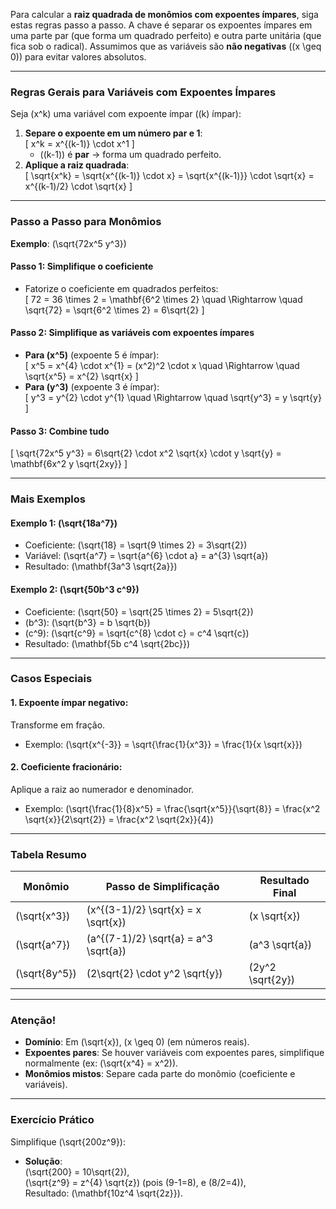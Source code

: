 Para calcular a **raiz quadrada de monômios com expoentes ímpares**, siga estas regras passo a passo. A chave é separar os expoentes ímpares em uma parte par (que forma um quadrado perfeito) e outra parte unitária (que fica sob o radical). Assumimos que as variáveis são **não negativas** (\(x \geq 0\)) para evitar valores absolutos.

---

### **Regras Gerais para Variáveis com Expoentes Ímpares**
Seja \(x^k\) uma variável com expoente ímpar (\(k\) ímpar):
1. **Separe o expoente em um número par e 1**:  
   \[
   x^k = x^{(k-1)} \cdot x^1
   \]
   - \((k-1)\) é **par** → forma um quadrado perfeito.  
2. **Aplique a raiz quadrada**:  
   \[
   \sqrt{x^k} = \sqrt{x^{(k-1)} \cdot x} = \sqrt{x^{(k-1)}} \cdot \sqrt{x} = x^{(k-1)/2} \cdot \sqrt{x}
   \]

---

### **Passo a Passo para Monômios**
**Exemplo**: \(\sqrt{72x^5 y^3}\)  
#### **Passo 1: Simplifique o coeficiente**  
- Fatorize o coeficiente em quadrados perfeitos:  
  \[
  72 = 36 \times 2 = \mathbf{6^2 \times 2} \quad \Rightarrow \quad \sqrt{72} = \sqrt{6^2 \times 2} = 6\sqrt{2}
  \]

#### **Passo 2: Simplifique as variáveis com expoentes ímpares**  
- **Para \(x^5\)** (expoente 5 é ímpar):  
  \[
  x^5 = x^{4} \cdot x^{1} = (x^2)^2 \cdot x \quad \Rightarrow \quad \sqrt{x^5} = x^{2} \sqrt{x}
  \]  
- **Para \(y^3\)** (expoente 3 é ímpar):  
  \[
  y^3 = y^{2} \cdot y^{1} \quad \Rightarrow \quad \sqrt{y^3} = y \sqrt{y}
  \]

#### **Passo 3: Combine tudo**  
\[
\sqrt{72x^5 y^3} = 6\sqrt{2} \cdot x^2 \sqrt{x} \cdot y \sqrt{y} = \mathbf{6x^2 y \sqrt{2xy}}
\]

---

### **Mais Exemplos**
#### **Exemplo 1**: \(\sqrt{18a^7}\)  
- Coeficiente: \(\sqrt{18} = \sqrt{9 \times 2} = 3\sqrt{2}\)  
- Variável: \(\sqrt{a^7} = \sqrt{a^{6} \cdot a} = a^{3} \sqrt{a}\)  
- Resultado: \(\mathbf{3a^3 \sqrt{2a}}\)  

#### **Exemplo 2**: \(\sqrt{50b^3 c^9}\)  
- Coeficiente: \(\sqrt{50} = \sqrt{25 \times 2} = 5\sqrt{2}\)  
- \(b^3\): \(\sqrt{b^3} = b \sqrt{b}\)  
- \(c^9\): \(\sqrt{c^9} = \sqrt{c^{8} \cdot c} = c^4 \sqrt{c}\)  
- Resultado: \(\mathbf{5b c^4 \sqrt{2bc}}\)  

---

### **Casos Especiais**
#### **1. Expoente ímpar negativo**:  
Transforme em fração.  
- Exemplo: \(\sqrt{x^{-3}} = \sqrt{\frac{1}{x^3}} = \frac{1}{x \sqrt{x}}\)  

#### **2. Coeficiente fracionário**:  
Aplique a raiz ao numerador e denominador.  
- Exemplo: \(\sqrt{\frac{1}{8}x^5} = \frac{\sqrt{x^5}}{\sqrt{8}} = \frac{x^2 \sqrt{x}}{2\sqrt{2}} = \frac{x^2 \sqrt{2x}}{4}\)  

---

### **Tabela Resumo**
| Monômio          | Passo de Simplificação              | Resultado Final       |
|------------------|-------------------------------------|-----------------------|
| \(\sqrt{x^3}\)   | \(x^{(3-1)/2} \sqrt{x} = x \sqrt{x}\) | \(x \sqrt{x}\)        |
| \(\sqrt{a^7}\)   | \(a^{(7-1)/2} \sqrt{a} = a^3 \sqrt{a}\) | \(a^3 \sqrt{a}\)      |
| \(\sqrt{8y^5}\)  | \(2\sqrt{2} \cdot y^2 \sqrt{y}\)    | \(2y^2 \sqrt{2y}\)    |

---

### **Atenção!**
- **Domínio**: Em \(\sqrt{x}\), \(x \geq 0\) (em números reais).  
- **Expoentes pares**: Se houver variáveis com expoentes pares, simplifique normalmente (ex: \(\sqrt{x^4} = x^2\)).  
- **Monômios mistos**: Separe cada parte do monômio (coeficiente e variáveis).

---

### **Exercício Prático**
Simplifique \(\sqrt{200z^9}\):  
- **Solução**:  
  \(\sqrt{200} = 10\sqrt{2}\),  
  \(\sqrt{z^9} = z^{4} \sqrt{z}\) (pois \(9-1=8\), e \(8/2=4\)),  
  Resultado: \(\mathbf{10z^4 \sqrt{2z}}\).
